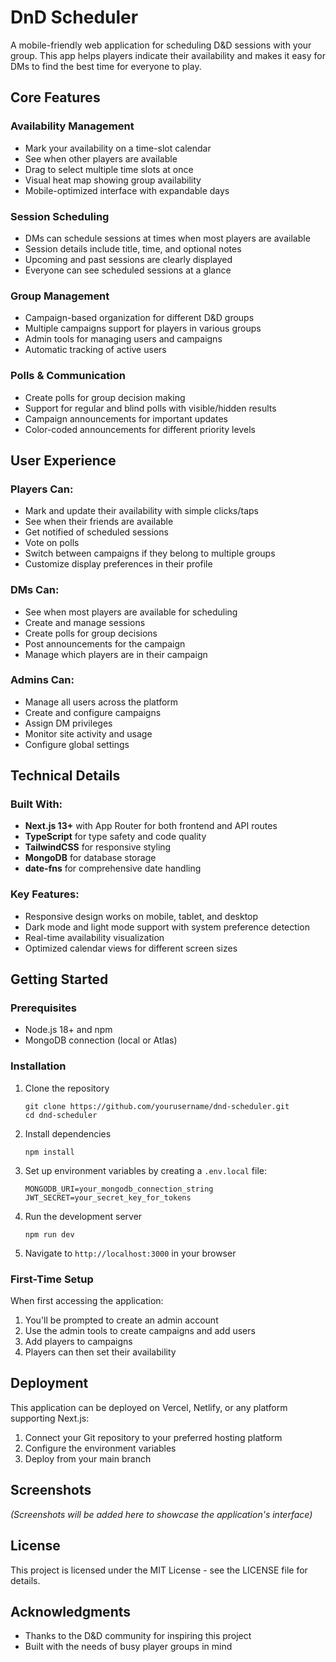 # DnD Scheduler

A mobile-friendly web application for scheduling D&D sessions with your group. This app helps players indicate their availability and makes it easy for DMs to find the best time for everyone to play.

## Core Features

### Availability Management
- Mark your availability on a time-slot calendar
- See when other players are available
- Drag to select multiple time slots at once
- Visual heat map showing group availability
- Mobile-optimized interface with expandable days

### Session Scheduling
- DMs can schedule sessions at times when most players are available
- Session details include title, time, and optional notes
- Upcoming and past sessions are clearly displayed
- Everyone can see scheduled sessions at a glance

### Group Management
- Campaign-based organization for different D&D groups
- Multiple campaigns support for players in various groups
- Admin tools for managing users and campaigns
- Automatic tracking of active users

### Polls & Communication
- Create polls for group decision making
- Support for regular and blind polls with visible/hidden results
- Campaign announcements for important updates
- Color-coded announcements for different priority levels

## User Experience

### Players Can:
- Mark and update their availability with simple clicks/taps
- See when their friends are available
- Get notified of scheduled sessions
- Vote on polls
- Switch between campaigns if they belong to multiple groups
- Customize display preferences in their profile

### DMs Can:
- See when most players are available for scheduling
- Create and manage sessions
- Create polls for group decisions
- Post announcements for the campaign
- Manage which players are in their campaign

### Admins Can:
- Manage all users across the platform
- Create and configure campaigns
- Assign DM privileges
- Monitor site activity and usage
- Configure global settings

## Technical Details

### Built With:
- **Next.js 13+** with App Router for both frontend and API routes
- **TypeScript** for type safety and code quality
- **TailwindCSS** for responsive styling
- **MongoDB** for database storage
- **date-fns** for comprehensive date handling

### Key Features:
- Responsive design works on mobile, tablet, and desktop
- Dark mode and light mode support with system preference detection
- Real-time availability visualization
- Optimized calendar views for different screen sizes

## Getting Started

### Prerequisites
- Node.js 18+ and npm
- MongoDB connection (local or Atlas)

### Installation
1. Clone the repository
   ```
   git clone https://github.com/yourusername/dnd-scheduler.git
   cd dnd-scheduler
   ```

2. Install dependencies
   ```
   npm install
   ```

3. Set up environment variables by creating a `.env.local` file:
   ```
   MONGODB_URI=your_mongodb_connection_string
   JWT_SECRET=your_secret_key_for_tokens
   ```

4. Run the development server
   ```
   npm run dev
   ```

5. Navigate to `http://localhost:3000` in your browser

### First-Time Setup
When first accessing the application:
1. You'll be prompted to create an admin account
2. Use the admin tools to create campaigns and add users
3. Add players to campaigns
4. Players can then set their availability

## Deployment
This application can be deployed on Vercel, Netlify, or any platform supporting Next.js:

1. Connect your Git repository to your preferred hosting platform
2. Configure the environment variables
3. Deploy from your main branch

## Screenshots

*(Screenshots will be added here to showcase the application's interface)*

## License
This project is licensed under the MIT License - see the LICENSE file for details.

## Acknowledgments
- Thanks to the D&D community for inspiring this project
- Built with the needs of busy player groups in mind